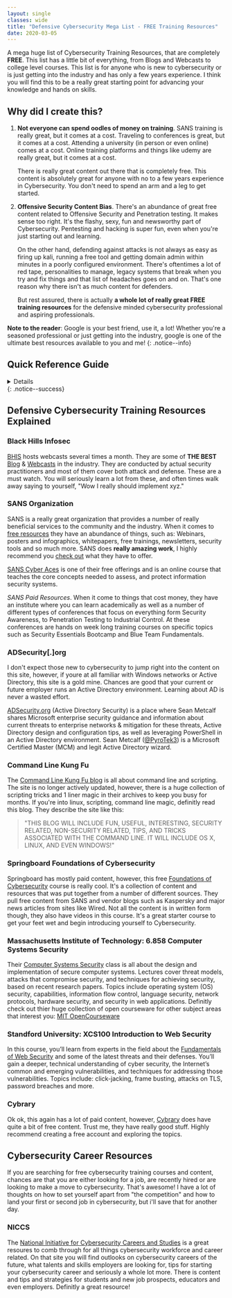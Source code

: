 ```yaml
---
layout: single
classes: wide
title: "Defensive Cybersecurity Mega List - FREE Training Resources"
date: 2020-03-05
---
```

A mega huge list of Cybersecurity Training Resources, that are completely **FREE**. This list has a little bit of everything, from Blogs and Webcasts to college level courses. This list is for anyone who is new to cybersecurity or is just getting into the industry and has only a few years experience. I think you will find this to be a really great starting point for advancing your knowledge and hands on skills.

## Why did I create this?

1. **Not everyone can spend oodles of money on training**. SANS training is really great, but it comes at a cost. Traveling to conferences is great, but it comes at a cost. Attending a university (in person or even online) comes at a cost. Online training platforms and things like udemy are really great, but it comes at a cost.

    There is really great content out there that is completely free. This content is absolutely great for anyone with no to a few years experience in Cybersecurity. You don't need to spend an arm and a leg to get started.

2. **Offensive Security Content Bias**. There's an abundance of great free content related to Offensive Security and Penetration testing. It makes sense too right. It's the flashy, sexy, fun and newsworthy part of Cybersecurity. Pentesting and hacking is super fun, even when you're just starting out and learning.

    On the other hand, defending against attacks is not always as easy as firing up kali, running a free tool and getting domain admin within minutes in a poorly configured environment. There's oftentimes a lot of red tape, personalities to manage, legacy systems that break when you try and fix things and that list of headaches goes on and on. That's one reason why there isn't as much content for defenders.

    But rest assured, there is actually **a whole lot of really great FREE training resources** for the defensive minded cybersecurity professional and aspiring professionals.

<i class="fas fa-lightbulb"></i> **Note to the reader**: Google is your best friend, use it, a lot! Whether you're a seasoned professional or just getting into the industry, google is one of the ultimate best resources available to you and me!
{: .notice--info}

## Quick Reference Guide
<details>

**Black Hills Infosec Blog & Webcasts**
- [https://www.blackhillsinfosec.com/blog/](https://www.blackhillsinfosec.com/blog/)
- [https://www.blackhillsinfosec.com/blog/webcasts/](https://www.blackhillsinfosec.com/blog/webcasts/)

**SANS Organization**
- [https://www.sans.org/free](https://www.sans.org/free)
- [https://www.cyberaces.org/](https://www.cyberaces.org/)

**ADSecurity[.]org**
- [https://adsecurity.org/](https://adsecurity.org/)

**Command Line Kung Fu**
- [http://blog.commandlinekungfu.com/](http://blog.commandlinekungfu.com/)

**Springboard Foundations of Cybersecurity**
- [https://www.springboard.com/resources/learning-paths/cybersecurity-foundations/](https://www.springboard.com/resources/learning-paths/cybersecurity-foundations/)

**Massachusetts Institute of Technology: 6.858 Computer Systems Security**
- [https://ocw.mit.edu/courses/electrical-engineering-and-computer-science/6-858-computer-systems-security-fall-2014/](https://ocw.mit.edu/courses/electrical-engineering-and-computer-science/6-858-computer-systems-security-fall-2014/)

**Standford University: XCS100 Introduction to Web Security**
- [https://scpd.stanford.edu/search/publicCourseSearchDetails.do?method=load&courseId=90053004](https://scpd.stanford.edu/search/publicCourseSearchDetails.do?method=load&courseId=90053004)

**Cybrary**
- [https://www.cybrary.it/](https://www.cybrary.it/)

**National Initiative for Cybersecurity Careers and Studies**
- [https://niccs.us-cert.gov/workforce-development/cybersecurity-resources](https://niccs.us-cert.gov/workforce-development/cybersecurity-resources)

</details>
{: .notice--success}

## Defensive Cybersecurity Training Resources Explained

### Black Hills Infosec

[BHIS](https://www.blackhillsinfosec.com/) hosts webcasts several times a month. They are some of **THE BEST** [Blog](https://www.blackhillsinfosec.com/blog/) & [Webcasts](https://www.blackhillsinfosec.com/blog/webcasts/) in the industry. They are conducted by actual security practitioners and most of them cover both attack and defense. These are a must watch. You will seriously learn a lot from these, and often times walk away saying to yourself, "Wow I really should implement xyz."

### SANS Organization
SANS is a really great organization that provides a number of really beneficial services to the community and the industry. When it comes to [free resources](https://www.sans.org/free) they have an abundance of things, such as: Webinars, posters and infographics, whitepapers, free trainings, newsletters, security tools and so much more. SANS does **really amazing work**, I highly recommend you [check out](https://www.sans.org/) what they have to offer.

[SANS Cyber Aces](https://www.cyberaces.org/) is one of their free offerings and is an online course that teaches the core concepts needed to assess, and protect information security systems.
    
_SANS Paid Resources_. When it come to things that cost money, they have an institute where you can learn academically as well as a number of different types of conferences that focus on everything form Security Awareness, to Penetration Testing to Industrial Control. At these conferences are hands on week long training courses on specific topics such as Security Essentials Bootcamp and Blue Team Fundamentals.
    
### ADSecurity[.]org
I don't expect those new to cybersecurity to jump right into the content on this site, however, if youre at all familiar with Windows networks or Active Directory, this site is a gold mine. Chances are good that your current or future employer runs an Active Directory environment. Learning about AD is never a wasted effort. 

[ADSecurity.org](https://adsecurity.org) (Active Directory Security) is a place where Sean Metcalf shares Microsoft enterprise security guidance and information about current threats to enterprise networks & mitigation for these threats, Active Directory design and configuration tips, as well as leveraging PowerShell in an Active Directory environment. Sean Metcalf ([@PyroTek3](https://twitter.com/PyroTek3)) is a Microsoft Certified Master (MCM) and legit Active Directory wizard. 

### Command Line Kung Fu
The [Command Line Kung Fu blog](http://blog.commandlinekungfu.com/) is all about command line and scripting. The site is no longer actively updated, however, there is a huge collection of scripting tricks and 1 liner magic in their archives to keep you busy for months. If you're into linux, scripting, command line magic, definitly read this blog. They describe the site like this: 
        
> "THIS BLOG WILL INCLUDE FUN, USEFUL, INTERESTING, SECURITY RELATED, NON-SECURITY RELATED, TIPS, AND TRICKS ASSOCIATED WITH THE COMMAND LINE. IT WILL INCLUDE OS X, LINUX, AND EVEN WINDOWS!"

### Springboard Foundations of Cybersecurity
Springboard has mostly paid content, however, this free [Foundations of Cybersecurity](https://www.springboard.com/resources/learning-paths/cybersecurity-foundations/) course is really cool. It's a collection of content and resources that was put together from a number of different sources. They pull free content from SANS and vendor blogs such as Kaspersky and major news articles from sites like Wired. Not all the content is in written form though, they also have videos in this course. It's a great starter course to get your feet wet and begin introducing yourself to Cybersecurity.

### Massachusetts Institute of Technology: 6.858 Computer Systems Security
Their [Computer Systems Security](https://ocw.mit.edu/courses/electrical-engineering-and-computer-science/6-858-computer-systems-security-fall-2014/) class is all about the design and implementation of secure computer systems. Lectures cover threat models, attacks that compromise security, and techniques for achieving security, based on recent research papers. Topics include operating system (OS) security, capabilities, information flow control, language security, network protocols, hardware security, and security in web applications. Definitly check out thier huge collection of open courseware for other subject areas that interest you: [MIT OpenCourseware](https://ocw.mit.edu/courses/electrical-engineering-and-computer-science/6-858-computer-systems-security-fall-2014/)

### Standford University: XCS100 Introduction to Web Security
In this course, you’ll learn from experts in the field about the [Fundamentals of Web Security](https://scpd.stanford.edu/search/publicCourseSearchDetails.do?method=load&courseId=90053004) and some of the latest threats and their defenses. You’ll gain a deeper, technical understanding of cyber security, the Internet’s common and emerging vulnerabilities, and techniques for addressing those vulnerabilities. Topics include: click-jacking, frame busting, attacks on TLS, password breaches and more.

### Cybrary
Ok ok, this again has a lot of paid content, however, [Cybrary](https://www.cybrary.it/) does have quite a bit of free content. Trust me, they have really good stuff. Highly recommend creating a free account and exploring the topics.


## Cybersecurity Career Resources
If you are searching for free cybersecurity training courses and content, chances are that you are either looking for a job, are recently hired or are looking to make a move to cybersecurity. That's awesome! I have a lot of thoughts on how to set yourself apart from "the competition" and how to land your first or second job in cybersecurity, but i'll save that for another day.

### NICCS
The [National Initiative for Cybersecurity Careers and Studies](https://niccs.us-cert.gov/workforce-development/cybersecurity-resources) is a great resoures to comb through for all things cybersecurity workforce and career related. On that site you will find outlooks on cybersecurity careers of the future, what talents and skills employers are looking for, tips for starting your cybersecurity career and seriously a whole lot more. There is content and tips and strategies for students and new job prospects, educators and even employers. Definitly a great resource!